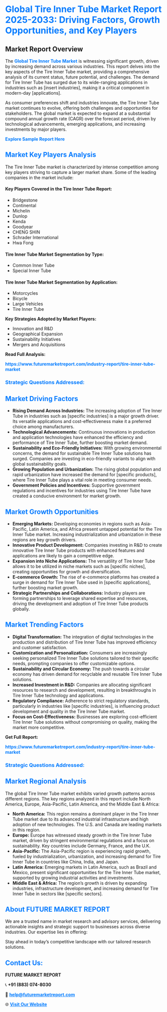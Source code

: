 <h1 style="color: #007BFF;">Global Tire Inner Tube Market Report 2025-2033: Driving Factors, Growth Opportunities, and Key Players</h1>

<section id="overview">
<h2>Market Report Overview</h2>
<p>The <a href="https://www.futuremarketreport.com/industry-report/tire-inner-tube-market" style="color: #007BFF; text-decoration: none;"><strong>Global Tire Inner Tube Market</strong></a> is witnessing significant growth, driven by increasing demand across various industries. This report delves into the key aspects of the Tire Inner Tube market, providing a comprehensive analysis of its current status, future potential, and challenges. The demand for Tire Inner Tube has surged due to its wide-ranging applications in industries such as [insert industries], making it a critical component in modern-day [applications].</p>
<p>As consumer preferences shift and industries innovate, the Tire Inner Tube market continues to evolve, offering both challenges and opportunities for stakeholders. The global market is expected to expand at a substantial compound annual growth rate (CAGR) over the forecast period, driven by technological advancements, emerging applications, and increasing investments by major players.</p>
</section>

<section id="overview">
<p><a href="https://www.futuremarketreport.com/request-sample/reportId=126113" style="color: #007BFF; text-decoration: none;"><strong>Explore Sample Report Here</strong></a></p>
</section>

<section id="key-players">
<h2 style="color: #007BFF;">Market Key Players Analysis</h2>
<p>The Tire Inner Tube market is characterized by intense competition among key players striving to capture a larger market share. Some of the leading companies in the market include:</p>
<h4>Key Players Covered in the Tire Inner Tube Report:</h4>
<ul><li>Bridgestone</li><li>Continental</li><li>Michelin</li><li>Dunlop</li><li>Kenda</li><li>Goodyear</li><li>CHENG SHIN</li><li>Schrader International</li><li>Hwa Fong</li></ul>
<h4>Tire Inner Tube Market Segmentation by Type:</h4>
<ul><li>Common Inner Tube</li><li>Special Inner Tube</li></ul>

<h4>Tire Inner Tube Market Segmentation by Application:</h4>
<ul><li>Motorcycles</li><li>Bicycle</li><li>Large Vehicles</li><li>Tire Inner Tube</li></ul>
<p><strong>Key Strategies Adopted by Market Players:</strong></p>
<ul>
<li>Innovation and R&D</li>
<li>Geographical Expansion</li>
<li>Sustainability Initiatives</li>
<li>Mergers and Acquisitions</li>
</ul>
</section>

<section>
<p><strong>Read Full Analysis: </strong></p><a href="https://www.futuremarketreport.com/industry-report/tire-inner-tube-market" style="color: #007BFF; text-decoration: none;"><strong>https://www.futuremarketreport.com/industry-report/tire-inner-tube-market</strong></a>
<h3 style="color: #007BFF;">Strategic Questions Addressed:</h3>
</section>

<section id="driving-factors">
<h2 style="color: #007BFF;">Market Driving Factors</h2>
<ul>
<li><strong>Rising Demand Across Industries:</strong> The increasing adoption of Tire Inner Tube in industries such as [specific industries] is a major growth driver. Its versatile applications and cost-effectiveness make it a preferred choice among manufacturers.</li>
<li><strong>Technological Advancements:</strong> Continuous innovations in production and application technologies have enhanced the efficiency and performance of Tire Inner Tube, further boosting market demand.</li>
<li><strong>Sustainability and Eco-Friendly Initiatives:</strong> With growing environmental concerns, the demand for sustainable Tire Inner Tube solutions has surged. Companies are investing in eco-friendly variants to align with global sustainability goals.</li>
<li><strong>Growing Population and Urbanization:</strong> The rising global population and rapid urbanization have increased the demand for [specific products], where Tire Inner Tube plays a vital role in meeting consumer needs.</li>
<li><strong>Government Policies and Incentives:</strong> Supportive government regulations and incentives for industries using Tire Inner Tube have created a conducive environment for market growth.</li>
</ul>
</section>

<section id="growth-opportunities">
<h2 style="color: #007BFF;">Market Growth Opportunities</h2>
<ul>
<li><strong>Emerging Markets:</strong> Developing economies in regions such as Asia-Pacific, Latin America, and Africa present untapped potential for the Tire Inner Tube market. Increasing industrialization and urbanization in these regions are key growth drivers.</li>
<li><strong>Innovative Product Development:</strong> Companies investing in R&D to create innovative Tire Inner Tube products with enhanced features and applications are likely to gain a competitive edge.</li>
<li><strong>Expansion into Niche Applications:</strong> The versatility of Tire Inner Tube allows it to be utilized in niche markets such as [specific niches], creating opportunities for growth and diversification.</li>
<li><strong>E-commerce Growth:</strong> The rise of e-commerce platforms has created a surge in demand for Tire Inner Tube used in [specific applications], further boosting market growth.</li>
<li><strong>Strategic Partnerships and Collaborations:</strong> Industry players are forming partnerships to leverage shared expertise and resources, driving the development and adoption of Tire Inner Tube products globally.</li>
</ul>
</section>

<section id="trending-factors">
<h2 style="color: #007BFF;">Market Trending Factors</h2>
<ul>
<li><strong>Digital Transformation:</strong> The integration of digital technologies in the production and distribution of Tire Inner Tube has improved efficiency and customer satisfaction.</li>
<li><strong>Customization and Personalization:</strong> Consumers are increasingly seeking personalized Tire Inner Tube solutions tailored to their specific needs, prompting companies to offer customizable options.</li>
<li><strong>Sustainability and Circular Economy:</strong> The push towards a circular economy has driven demand for recyclable and reusable Tire Inner Tube solutions.</li>
<li><strong>Increased Investment in R&D:</strong> Companies are allocating significant resources to research and development, resulting in breakthroughs in Tire Inner Tube technology and applications.</li>
<li><strong>Regulatory Compliance:</strong> Adherence to strict regulatory standards, particularly in industries like [specific industries], is influencing product development and quality in the Tire Inner Tube market.</li>
<li><strong>Focus on Cost-Effectiveness:</strong> Businesses are exploring cost-efficient Tire Inner Tube solutions without compromising on quality, making the market more competitive.</li>
</ul>
</section>

<section>
<p><strong>Get Full Report: </strong></p><a href="https://www.futuremarketreport.com/industry-report/tire-inner-tube-market" style="color: #007BFF; text-decoration: none;"><strong>https://www.futuremarketreport.com/industry-report/tire-inner-tube-market</strong></a>
<h3 style="color: #007BFF;">Strategic Questions Addressed:</h3>
</section>


<section id="regional-analysis">
<h2 style="color: #007BFF;">Market Regional Analysis</h2>
<p>The global Tire Inner Tube market exhibits varied growth patterns across different regions. The key regions analyzed in this report include North America, Europe, Asia-Pacific, Latin America, and the Middle East & Africa:</p>
<ul>
<li><strong>North America:</strong> This region remains a dominant player in the Tire Inner Tube market due to its advanced industrial infrastructure and high adoption of new technologies. The U.S. and Canada are leading markets in this region.</li>
<li><strong>Europe:</strong> Europe has witnessed steady growth in the Tire Inner Tube market, driven by stringent environmental regulations and a focus on sustainability. Key countries include Germany, France, and the U.K.</li>
<li><strong>Asia-Pacific:</strong> The Asia-Pacific region is experiencing rapid growth, fueled by industrialization, urbanization, and increasing demand for Tire Inner Tube in countries like China, India, and Japan.</li>
<li><strong>Latin America:</strong> Emerging markets in Latin America, such as Brazil and Mexico, present significant opportunities for the Tire Inner Tube market, supported by growing industrial activities and investments.</li>
<li><strong>Middle East & Africa:</strong> The region’s growth is driven by expanding industries, infrastructure development, and increasing demand for Tire Inner Tube in sectors like [specific sectors].</li>
</ul>
</section>

<footer>
<h2 style="color: #007BFF;">About FUTURE MARKET REPORT</h2>
<p>We are a trusted name in market research and advisory services, delivering actionable insights and strategic support to businesses across diverse industries. Our expertise lies in offering:</p>

<p>Stay ahead in today’s competitive landscape with our tailored research solutions.</p>

<h2 style="color: #007BFF;">Contact Us:</h2>
<p><strong>FUTURE MARKET REPORT</strong></p>
<p>📞 <strong>+91 (883) 074-8030</strong></p>
<p>📧 <strong><a href="mailto:help@futuremarketreport.com" style="color: #007BFF;">help@futuremarketreport.com</a></strong></p>
<p>🌐 <strong><a href="https://www.futuremarketreport.com/" style="color: #007BFF;">Visit Our Website</a></strong></p>
</footer>